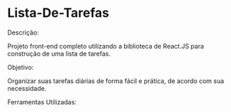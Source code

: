 # Lista-De-Tarefas

Descrição:

Projeto front-end completo utilizando a biblioteca de React.JS para construção de uma lista de tarefas.

Objetivo:

Organizar suas tarefas diárias de forma fácil e prática, de acordo com sua necessidade.

Ferramentas Utilizadas:

